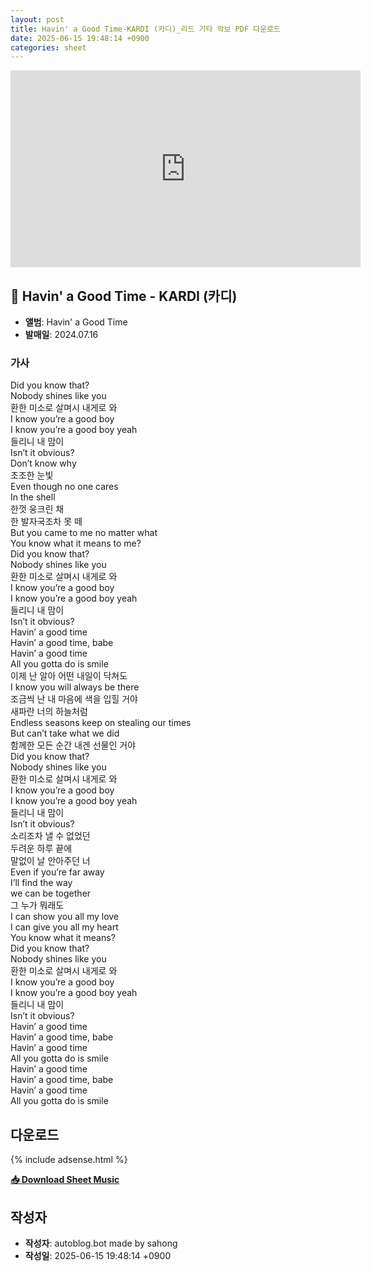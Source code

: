 ```yaml
---
layout: post
title: Havin' a Good Time-KARDI (카디)_리드 기타 악보 PDF 다운로드
date: 2025-06-15 19:48:14 +0900
categories: sheet
---
```


<iframe width="560" height="315" src="https://www.youtube.com/embed/AKdwcOVck58" frameborder="0" allowfullscreen></iframe>

## 🎵 Havin' a Good Time - KARDI (카디)

- **앨범**: Havin' a Good Time  
- **발매일**: 2024.07.16  

### 가사
Did you know that?  
Nobody shines like you  
환한 미소로 살며시 내게로 와  
I know you’re a good boy  
I know you’re a good boy yeah  
들리니 내 맘이  
Isn’t it obvious?  
Don’t know why  
초조한 눈빛  
Even though no one cares  
In the shell  
한껏 웅크린 채  
한 발자국조차 못 떼  
But you came to me no matter what  
You know what it means to me?  
Did you know that?  
Nobody shines like you  
환한 미소로 살며시 내게로 와  
I know you’re a good boy  
I know you’re a good boy yeah  
들리니 내 맘이  
Isn’t it obvious?  
Havin’ a good time  
Havin’ a good time, babe  
Havin’ a good time  
All you gotta do is smile  
이제 난 알아 어떤 내일이 닥쳐도  
I know you will always be there  
조금씩 난 내 마음에 색을 입힐 거야  
새파란 너의 하늘처럼  
Endless seasons keep on stealing our times  
But can’t take what we did  
함께한 모든 순간 내겐 선물인 거야  
Did you know that?  
Nobody shines like you  
환한 미소로 살며시 내게로 와  
I know you’re a good boy  
I know you’re a good boy yeah  
들리니 내 맘이  
Isn’t it obvious?  
소리조차 낼 수 없었던  
두려운 하루 끝에  
말없이 날 안아주던 너  
Even if you’re far away  
I’ll find the way  
we can be together  
그 누가 뭐래도  
I can show you all my love  
I can give you all my heart  
You know what it means?  
Did you know that?  
Nobody shines like you  
환한 미소로 살며시 내게로 와  
I know you’re a good boy  
I know you’re a good boy yeah  
들리니 내 맘이  
Isn’t it obvious?  
Havin’ a good time  
Havin’ a good time, babe  
Havin’ a good time  
All you gotta do is smile  
Havin’ a good time  
Havin’ a good time, babe  
Havin’ a good time  
All you gotta do is smile  


## 다운로드

{% include adsense.html %}

<p><a href="https://drive.google.com/file/d/1LS1JwuwYxWRKsvkVYTjH6X9PKUPuXEfZ/view?usp=sharing" download><strong>📥 Download Sheet Music</strong></a></p>

## 작성자 
- **작성자**: autoblog.bot made by sahong
- **작성일**: 2025-06-15 19:48:14 +0900
